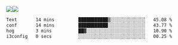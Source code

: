 <div style="display: flex; flex-direction: row;">
<img style="height: auto; width: auto;" class="img" src="https://raw.githubusercontent.com/blazepp/github-stats/master/generated/overview.svg#gh-dark-mode-only" />
<img style="height: auto; width: auto;" class="img" src="https://raw.githubusercontent.com/blazepp/github-stats/master/generated/languages.svg#gh-dark-mode-only" />
</div>

<div style="display: flex; flex-direction: row;">
<!--START_SECTION:waka-->

```txt
Text       14 mins         ███████████▒░░░░░░░░░░░░░   45.08 %
conf       14 mins         ███████████░░░░░░░░░░░░░░   43.77 %
hog        3 mins          ██▓░░░░░░░░░░░░░░░░░░░░░░   10.90 %
i3config   0 secs          ░░░░░░░░░░░░░░░░░░░░░░░░░   00.25 %
```

<!--END_SECTION:waka-->
</div>

